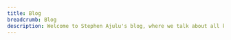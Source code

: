 ```yaml
---
title: Blog
breadcrumb: Blog
description: Welcome to Stephen Ajulu's blog, where we talk about all kinds things including tech, cybersecurity, lifestyle, finance, cryptocurrencies, science fiction and more. Sign up to my newsletter to recieve the latest posts.
---
```

